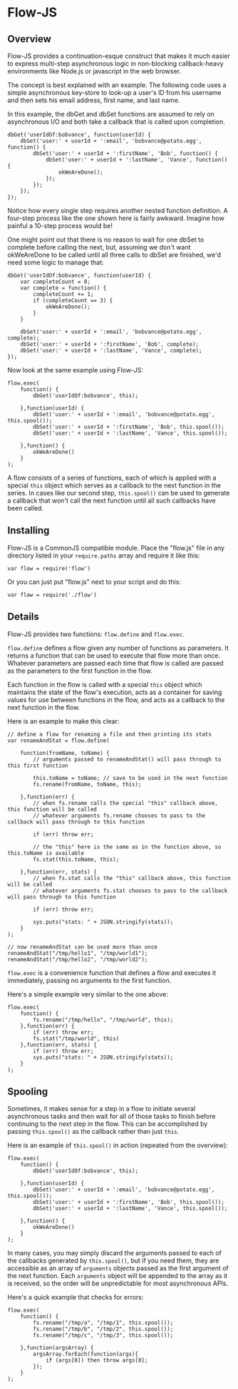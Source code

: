 Flow-JS
===============

Overview
---------------

Flow-JS provides a continuation-esque construct that makes it much easier to express
multi-step asynchronous logic in non-blocking callback-heavy environments like
Node.js or javascript in the web browser.

The concept is best explained with an example. The following code uses a simple
asynchronous key-store to look-up a user's ID from his username and then sets his
email address, first name, and last name.

In this example, the dbGet and dbSet functions are assumed to rely on asynchronous
I/O and both take a callback that is called upon completion.

	dbGet('userIdOf:bobvance', function(userId) {
		dbSet('user:' + userId + ':email', 'bobvance@potato.egg', function() {
			dbSet('user:' + userId + ':firstName', 'Bob', function() {
				dbSet('user:' + userId + ':lastName', 'Vance', function() {
					okWeAreDone();
				});
			});
		});
	});

Notice how every single step requires another nested function definition. A
four-step process like the one shown here is fairly awkward. Imagine how painful a
10-step process would be!

One might point out that there is no reason to wait for one dbSet to complete before
calling the next, but, assuming we don't want okWeAreDone to be called until all
three calls to dbSet are finished, we'd need some logic to manage that:

	dbGet('userIdOf:bobvance', function(userId) {
		var completeCount = 0;
		var complete = function() {
			completeCount += 1;
			if (completeCount == 3) {
				okWeAreDone();
			}
		}
		
		dbSet('user:' + userId + ':email', 'bobvance@potato.egg', complete);
		dbSet('user:' + userId + ':firstName', 'Bob', complete);
		dbSet('user:' + userId + ':lastName', 'Vance', complete);
	});

Now look at the same example using Flow-JS:

	flow.exec(
		function() {
			dbGet('userIdOf:bobvance', this);
			
		},function(userId) {
			dbSet('user:' + userId + ':email', 'bobvance@potato.egg', this.spool());
			dbSet('user:' + userId + ':firstName', 'Bob', this.spool());
			dbSet('user:' + userId + ':lastName', 'Vance', this.spool());
		
		},function() {
			okWeAreDone()
		}
	);

A flow consists of a series of functions, each of which is applied with a special
`this` object which serves as a callback to the next function in the series. In
cases like our second step, `this.spool()` can be used to generate a callback that
won't call the next function until all such callbacks have been called.


Installing
---------------

Flow-JS is a CommonJS compatible module. Place the "flow.js" file in any directory
listed in your `require.paths` array and require it like this:

	var flow = require('flow')

Or you can just put "flow.js" next to your script and do this:

	var flow = require('./flow')


Details
---------------

Flow-JS provides two functions: `flow.define` and `flow.exec`.

`flow.define` defines a flow given any number of functions as parameters. It returns
a function that can be used to execute that flow more than once. Whatever parameters
are passed each time that flow is called are passed as the parameters to the first
function in the flow.

Each function in the flow is called with a special `this` object which maintains the
state of the flow's execution, acts as a container for saving values for use between
functions in the flow, and acts as a callback to the next function in the flow.

Here is an example to make this clear:

	// define a flow for renaming a file and then printing its stats
	var renameAndStat = flow.define(
	
		function(fromName, toName) {
			// arguments passed to renameAndStat() will pass through to this first function
			
			this.toName = toName; // save to be used in the next function
			fs.rename(fromName, toName, this);
		
		},function(err) {
			// when fs.rename calls the special "this" callback above, this function will be called
			// whatever arguments fs.rename chooses to pass to the callback will pass through to this function
		
			if (err) throw err;
			
			// the "this" here is the same as in the function above, so this.toName is available
			fs.stat(this.toName, this);
		
		},function(err, stats) {
			// when fs.stat calls the "this" callback above, this function will be called
			// whatever arguments fs.stat chooses to pass to the callback will pass through to this function
			
			if (err) throw err;
			
			sys.puts("stats: " + JSON.stringify(stats));
		}
	);
	
	// now renameAndStat can be used more than once
	renameAndStat("/tmp/hello1", "/tmp/world1");
	renameAndStat("/tmp/hello2", "/tmp/world2");

`flow.exec` is a convenience function that defines a flow and executes it immediately,
passing no arguments to the first function.

Here's a simple example very similar to the one above:

	flow.exec(
		function() {
			fs.rename("/tmp/hello", "/tmp/world", this);
		},function(err) {
			if (err) throw err;
			fs.stat("/tmp/world", this)
		},function(err, stats) {
			if (err) throw err;
			sys.puts("stats: " + JSON.stringify(stats));
		}
	);


Spooling
---------------

Sometimes, it makes sense for a step in a flow to initiate several asynchronous tasks and
then wait for all of those tasks to finish before continuing to the next step in the flow.
This can be accomplished by passing `this.spool()` as the callback rather than just `this`.

Here is an example of `this.spool()` in action (repeated from the overview):

	flow.exec(
		function() {
			dbGet('userIdOf:bobvance', this);
			
		},function(userId) {
			dbSet('user:' + userId + ':email', 'bobvance@potato.egg', this.spool());
			dbSet('user:' + userId + ':firstName', 'Bob', this.spool());
			dbSet('user:' + userId + ':lastName', 'Vance', this.spool());
		
		},function() {
			okWeAreDone()
		}
	);

In many cases, you may simply discard the arguments passed to each of the callbacks generated
by `this.spool()`, but if you need them, they are accessible as an array of `arguments`
objects passed as the first argument of the next function. Each `arguments` object will be
appended to the array as it is received, so the order will be unpredictable for most
asynchronous APIs.

Here's a quick example that checks for errors:

	flow.exec(
		function() {
			fs.rename("/tmp/a", "/tmp/1", this.spool());
			fs.rename("/tmp/b", "/tmp/2", this.spool());
			fs.rename("/tmp/c", "/tmp/3", this.spool());
		
		},function(argsArray) {
			argsArray.forEach(function(args){
				if (args[0]) then throw args[0];
			});
		}
	);

